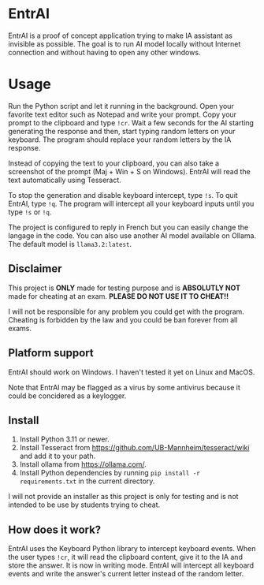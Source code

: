 # EntrAI

EntrAI is a proof of concept application trying to make IA assistant as invisible as possible. The goal is to run AI model locally without Internet connection and without having to open any other windows.

# Usage

Run the Python script and let it running in the background. Open your favorite text editor such as Notepad and write your prompt. Copy your prompt to the clipboard and type `!cr`. Wait a few seconds for the AI starting generating the response and then, start typing random letters on your keyboard. The program should replace your random letters by the IA response.

Instead of copying the text to your clipboard, you can also take a screenshot of the prompt (Maj + Win + S on Windows). EntrAI will read the text automatically using Tesseract.

To stop the generation and disable keyboard intercept, type `!s`. To quit EntrAI, type `!q`. The program will intercept all your keyboard inputs until you type `!s` or `!q`.

The project is configured to reply in French but you can easily change the langage in the code. You can also use another AI model available on Ollama. The default model is `llama3.2:latest`.

## Disclaimer

This project is **ONLY** made for testing purpose and is **ABSOLUTLY NOT** made for cheating at an exam.
**PLEASE DO NOT USE IT TO CHEAT!!**

I will not be responsible for any problem you could get with the program.
Cheating is forbidden by the law and you could be ban forever from all exams.

## Platform support

EntrAI should work on Windows. I haven't tested it yet on Linux and MacOS.

Note that EntrAI may be flagged as a virus by some antivirus because it could be concidered as a keylogger.

## Install

1. Install Python 3.11 or newer.
2. Install Tesseract from https://github.com/UB-Mannheim/tesseract/wiki and add it to your path.
3. Install ollama from https://ollama.com/.
4. Install Python dependencies by running `pip install -r requirements.txt` in the current directory.


I will not provide an installer as this project is only for testing and is not intended to be use by students trying to cheat.

## How does it work?

EntrAI uses the Keyboard Python library to intercept keyboard events. When the user types `!cr`, it will read the clipboard content, give it to the IA and store the answer. It is now in writing mode. EntrAI will intercept all keyboard events and write the answer's current letter instead of the random letter.
